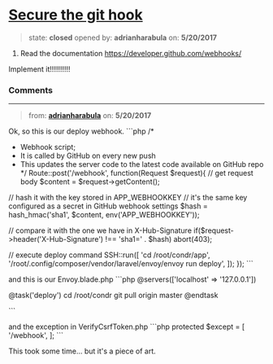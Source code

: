 # [Secure the git hook](https://github.com/adrianharabula/condr/issues/102)

> state: **closed** opened by: **adrianharabula** on: **5/20/2017**

1. Read the documentation https://developer.github.com/webhooks/

Implement it!!!!!!!!!!

### Comments

---
> from: [**adrianharabula**](https://github.com/adrianharabula/condr/issues/102#issuecomment-302888645) on: **5/20/2017**

Ok, so this is our deploy webhook.
&#x60;&#x60;&#x60;php
/*
 * Webhook script;
 * It is called by GitHub on every new push
 * This updates the server code to the latest code available on GitHub repo
 */
Route::post(&#x27;/webhook&#x27;, function(Request $request){
  // get request body
  $content &#x3D; $request-&gt;getContent();

  // hash it with the key stored in APP_WEBHOOKKEY
  // it&#x27;s the same key configured as a secret in GitHub webhook settings
  $hash &#x3D; hash_hmac(&#x27;sha1&#x27;, $content, env(&#x27;APP_WEBHOOKKEY&#x27;));

  // compare it with the one we have in X-Hub-Signature
  if($request-&gt;header(&#x27;X-Hub-Signature&#x27;) !&#x3D;&#x3D; &#x27;sha1&#x3D;&#x27; . $hash)
    abort(403);

  // execute deploy command
  SSH::run([
      &#x27;cd /root/condr/app&#x27;,
      &#x27;/root/.config/composer/vendor/laravel/envoy/envoy run deploy&#x27;,
  ]);
});
&#x60;&#x60;&#x60;

and this is our Envoy.blade.php
&#x60;&#x60;&#x60;php
@servers([&#x27;localhost&#x27; &#x3D;&gt; &#x27;127.0.0.1&#x27;])

@task(&#x27;deploy&#x27;)
    cd /root/condr
    git pull origin master
@endtask

&#x60;&#x60;&#x60;

and the exception in VerifyCsrfToken.php
&#x60;&#x60;&#x60;php
    protected $except &#x3D; [
        &#x27;/webhook&#x27;,
    ];
&#x60;&#x60;&#x60;

This took some time... but it&#x27;s a piece of art.
